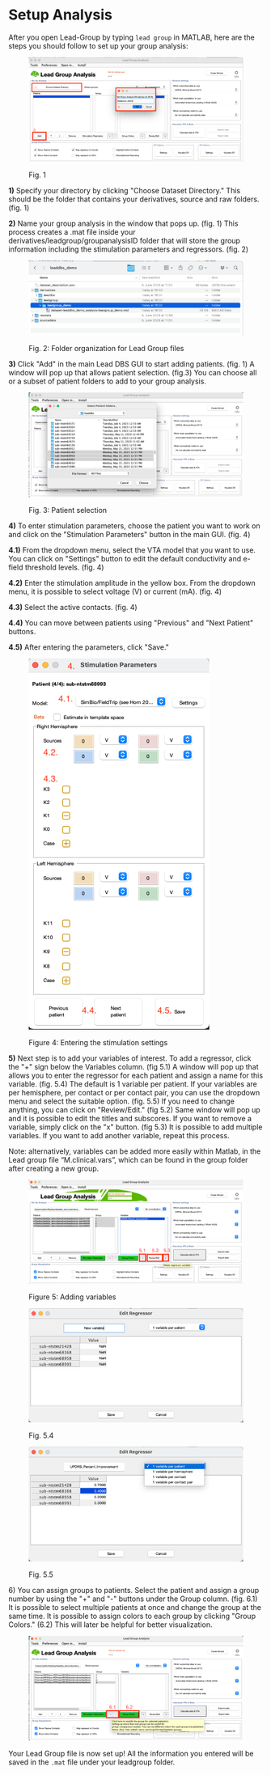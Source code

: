 # Setup Analysis

After you open Lead-Group by typing `lead group` in MATLAB, here are the steps you should follow to set up your group analysis:

<figure><img src="../.gitbook/assets/directory (2).png" alt=""><figcaption><p>Fig. 1</p></figcaption></figure>

**1)** Specify your directory by clicking "Choose Dataset Directory." This should be the folder that contains your derivatives, source and raw folders. (fig. 1)

**2)** Name your group analysis in the window that pops up. (fig. 1) This process creates a .mat file inside your derivatives/leadgroup/groupanalysisID folder that will store the group information including the stimulation parameters and regressors. (fig. 2)

<figure><img src="../.gitbook/assets/folder_groupfile.png" alt=""><figcaption><p>Fig. 2: Folder organization for Lead Group files</p></figcaption></figure>

**3)** Click "Add" in the main Lead DBS GUI to start adding patients. (fig. 1) A window will pop up that allows patient selection. (fig.3) You can choose all or a subset of patient folders to add to your group analysis.&#x20;

<figure><img src="../.gitbook/assets/selectpatients (1).png" alt=""><figcaption><p>Fig. 3: Patient selection</p></figcaption></figure>

**4)** To enter stimulation parameters, choose the patient you want to work on and click on the "Stimulation Parameters" button in the main GUI. (fig. 4)

**4.1)** From the dropdown menu, select the VTA model that you want to use. You can click on "Settings" button to edit the default conductivity and e-field threshold levels. (fig. 4)

**4.2)** Enter the stimulation amplitude in the yellow box. From the dropdown menu, it is possible to select voltage (V) or current (mA). (fig. 4)

**4.3)** Select the active contacts. (fig. 4)

**4.4)** You can move between patients using "Previous" and "Next Patient" buttons.&#x20;

**4.5)** After entering the parameters, click "Save."&#x20;



<figure><img src="../.gitbook/assets/stimsettings (1).png" alt=""><figcaption><p>Figure 4: Entering the stimulation settings</p></figcaption></figure>

**5)** Next step is to add your variables of interest. To add a regressor, click the "+" sign below the Variables column. (fig 5.1) A window will pop up that allows you to enter the regressor for each patient and assign a name for this variable. (fig. 5.4) The default is 1 variable per patient. If your variables are per hemisphere, per contact or per contact pair, you can use the dropdown menu and select the suitable option. (fig. 5.5) If you need to change anything, you can click on "Review/Edit." (fig 5.2) Same window will pop up and it is possible to edit the titles and subscores. If you want to remove a variable, simply click on the "x" button. (fig 5.3) It is possible to add multiple variables. If you want to add another variable, repeat this process.

Note: alternatively, variables can be added more easily within Matlab, in the Lead group file “M.clinical.vars”, which can be found in the group folder after creating a new group.

<figure><img src="../.gitbook/assets/addanddeleteregressor (1).png" alt=""><figcaption><p>Figure 5: Adding variables</p></figcaption></figure>

<div>

<figure><img src="../.gitbook/assets/addregressor.png" alt=""><figcaption><p>Fig. 5.4</p></figcaption></figure>

 

<figure><img src="../.gitbook/assets/regressoroptions.png" alt=""><figcaption><p>Fig. 5.5</p></figcaption></figure>

</div>

6\) You can assign groups to patients. Select the patient and assign a group number by using the "+" and "-" buttons under the Group column. (fig. 6.1) It is possible to select multiple patients at once and change the group at the same time. It is possible to assign colors to each group by clicking "Group Colors." (6.2) This will later be helpful for better visualization.

<figure><img src="../.gitbook/assets/addnewgroup.png" alt=""><figcaption></figcaption></figure>

Your Lead Group file is now set up! All the information you entered will be saved in the `.mat` file under your leadgroup folder.
